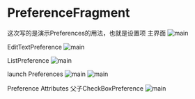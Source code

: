 # PreferenceFragment
这次写的是演示Preferences的用法，也就是设置项
主界面
![main](https://github.com/katydid2009/PreferenceFragment/blob/master/screenshot/Screenshot_20170416-152259.png)

EditTextPreference
![main](https://github.com/katydid2009/PreferenceFragment/blob/master/screenshot/Screenshot_20170416-152311.png)

ListPreference
![main](https://github.com/katydid2009/PreferenceFragment/blob/master/screenshot/Screenshot_20170416-152319.png)

launch Preferences
![main](https://github.com/katydid2009/PreferenceFragment/blob/master/screenshot/Screenshot_20170416-152329.png)
![main](https://github.com/katydid2009/PreferenceFragment/blob/master/screenshot/Screenshot_20170416-152336.png)

Preference Attributes
父子CheckBoxPreference
![main](https://github.com/katydid2009/PreferenceFragment/blob/master/screenshot/Screenshot_20170416-152351.png)
